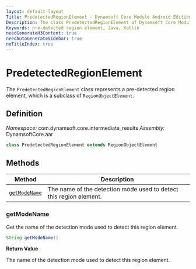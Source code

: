 ```yaml
---
layout: default-layout
Title: PredetectedRegionElement - Dynamsoft Core Module Android Edition API Reference
Description: The class PredetectedRegionElement of Dynamsoft Core Module represents a pre-detected region element, which is a subclass of RegionObjectElement.
Keywords: pre-detected region element, Java, Kotlin
needGenerateH3Content: true
needAutoGenerateSidebar: true
noTitleIndex: true
---
```


# PredetectedRegionElement

The `PredetectedRegionElement` class represents a pre-detected region element, which is a subclass of `RegionObjectElement`.

## Definition

*Namespace:* com.dynamsoft.core.intermediate_results
*Assembly:* DynamsoftCore.aar

```java
class PredetectedRegionElement extends RegionObjectElement
```

## Methods

| Method | Description |
| ------ | ----------- |
| [`getModeName`](#getmodename) | The name of the detection mode used to detect this region element. |

### getModeName

Get the name of the detection mode used to detect this region element.

```java
String getModeName()
```

**Return Value**

The name of the detection mode used to detect this region element.

